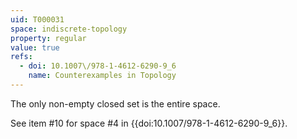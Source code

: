 ```yaml
---
uid: T000031
space: indiscrete-topology
property: regular
value: true
refs:
  - doi: 10.1007\/978-1-4612-6290-9_6
    name: Counterexamples in Topology
---
```

The only non-empty closed set is the entire space.

See item #10 for space #4 in {{doi:10.1007\/978-1-4612-6290-9_6}}.
